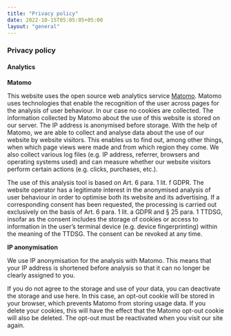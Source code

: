 ```yaml
---
title: "Privacy policy"
date: 2022-10-15T05:05:05+05:00
layout: "general"
---
```


### Privacy policy

#### Analytics

**Matomo**

This website uses the open source web analytics service [Matomo](https://matomo.org/). Matomo uses technologies that enable the recognition of the user across pages for the analysis of user behaviour. In our case no cookies are collected. The information collected by Matomo about the use of this website is stored on our server. The IP address is anonymised before storage.
With the help of Matomo, we are able to collect and analyse data about the use of our website by website visitors. This enables us to find out, among other things, when which page views were made and from which region they come. We also collect various log files (e.g. IP address, referrer, browsers and operating systems used) and can measure whether our website visitors perform certain actions (e.g. clicks, purchases, etc.).

The use of this analysis tool is based on Art. 6 para. 1 lit. f GDPR. The website operator has a legitimate interest in the anonymised analysis of user behaviour in order to optimise both its website and its advertising. If a corresponding consent has been requested, the processing is carried out exclusively on the basis of Art. 6 para. 1 lit. a GDPR and § 25 para. 1 TTDSG, insofar as the consent includes the storage of cookies or access to information in the user’s terminal device (e.g. device fingerprinting) within the meaning of the TTDSG. The consent can be revoked at any time.

**IP anonymisation**

We use IP anonymisation for the analysis with Matomo. This means that your IP address is shortened before analysis so that it can no longer be clearly assigned to you.

If you do not agree to the storage and use of your data, you can deactivate the storage and use here. In this case, an opt-out cookie will be stored in your browser, which prevents Matomo from storing usage data. If you delete your cookies, this will have the effect that the Matomo opt-out cookie will also be deleted. The opt-out must be reactivated when you visit our site again.
